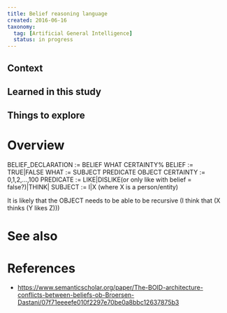 ```yaml
---
title: Belief reasoning language
created: 2016-06-16
taxonomy:
  tag: [Artificial General Intelligence]
  status: in progress
---
```


## Context

## Learned in this study

## Things to explore

# Overview

BELIEF_DECLARATION := BELIEF WHAT CERTAINTY%
BELIEF := TRUE|FALSE
WHAT := SUBJECT PREDICATE OBJECT
CERTAINTY := 0,1,2,...,100
PREDICATE := LIKE|DISLIKE(or only like with belief = false?)|THINK|
SUBJECT := I|X (where X is a person/entity)

It is likely that the OBJECT needs to be able to be recursive (I think that (X thinks (Y likes Z)))

# See also

# References
* https://www.semanticscholar.org/paper/The-BOID-architecture-conflicts-between-beliefs-ob-Broersen-Dastani/07f71eeeefe010f2297e70be0a8bbc12637875b3